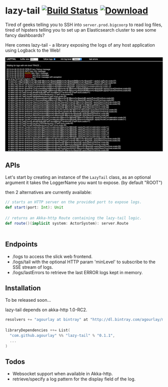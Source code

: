 lazy-tail [![Build Status](https://travis-ci.org/agourlay/lazy-tail.png?branch=master)](https://travis-ci.org/agourlay/lazy-tail) [ ![Download](https://api.bintray.com/packages/agourlay/maven/lazy-tail/images/download.svg) ](https://bintray.com/agourlay/maven/lazy-tail/_latestVersion)
=========

Tired of geeks telling you to SSH into ```server.prod.bigcoorp``` to read log files, tired of hipsters telling you to set up an Elasticsearch cluster to see some fancy dashboards?

Here comes lazy-tail - a library exposing the logs of any host application using Logback to the Web!

![alt text](./lazy-tail-picture.png "Capture")

## APIs

Let's start by creating an instance of the ```LazyTail``` class, as an optional argument it takes the LoggerName you want to expose. (by default "ROOT")

then 2 alternatives are currently available:

```scala
// starts an HTTP server on the provided port to expose logs.
def start(port: Int): Unit 

// returns an Akka-http Route containing the lazy-tail logic.
def route()(implicit system: ActorSystem): server.Route
 
```

## Endpoints

- /logs to access the slick web frontend.
- /logs/tail with the optional HTTP param 'minLevel' to subscribe to the SSE stream of logs.
- /logs/lastErrors to retrieve the last ERROR logs kept in memory.

## Installation

To be released soon...

lazy-tail depends on akka-http 1.0-RC2.

``` scala
resolvers += "agourlay at bintray" at "http://dl.bintray.com/agourlay/maven"

libraryDependencies ++= List(
  "com.github.agourlay" %% "lazy-tail" % "0.1.1",
  ...
)
```

## Todos

- Websocket support when available in Akka-http.
- retrieve/specify a log pattern for the display field of the log.
